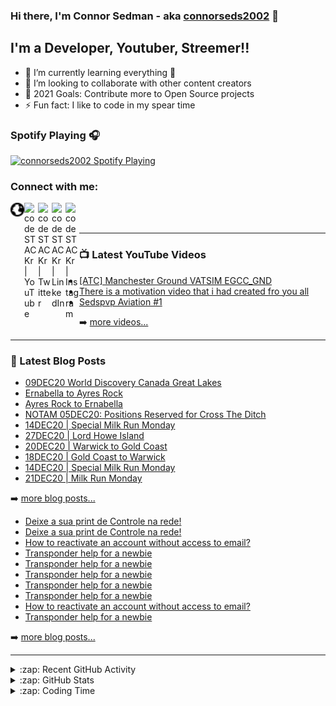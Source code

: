 ### Hi there, I'm Connor Sedman - aka [connorseds2002][website] 👋

## I'm a Developer, Youtuber, Streemer!!

- 🌱 I’m currently learning everything 🤣
- 👯 I’m looking to collaborate with other content creators
- 🥅 2021 Goals: Contribute more to Open Source projects
- ⚡ Fun fact: I like to code in my spear time

### Spotify Playing 🎧

[<img src="https://novatorem.connorseds2002.vercel.app/api/spotify" alt="connorseds2002 Spotify Playing" width="350" />](https://open.spotify.com/user/connor-808)

### Connect with me:

[<img align="left" alt="codeSTACKr.com" width="22px" src="https://raw.githubusercontent.com/iconic/open-iconic/master/svg/globe.svg" />][website]
[<img align="left" alt="codeSTACKr | YouTube" width="22px" src="https://cdn.jsdelivr.net/npm/simple-icons@v3/icons/youtube.svg" />][youtube]
[<img align="left" alt="codeSTACKr | Twitter" width="22px" src="https://cdn.jsdelivr.net/npm/simple-icons@v3/icons/twitter.svg" />][twitter]
[<img align="left" alt="codeSTACKr | LinkedIn" width="22px" src="https://cdn.jsdelivr.net/npm/simple-icons@v3/icons/linkedin.svg" />][linkedin]
[<img align="left" alt="codeSTACKr | Instagram" width="22px" src="https://cdn.jsdelivr.net/npm/simple-icons@v3/icons/instagram.svg" />][instagram]

<br />
<br />

---

### 📺 Latest YouTube Videos

<!-- YOUTUBE:START -->
- [[ATC] Manchester Ground VATSIM EGCC_GND](https://www.youtube.com/watch?v=2gOB_NWOp2o)
- [There is a motivation video that i had created fro you all](https://www.youtube.com/watch?v=cKzpUc_jYaw)
- [Sedspvp Aviation #1](https://www.youtube.com/watch?v=6Z4TeOA4d0A)
<!-- YOUTUBE:END -->

➡️ [more videos...](https://youtube.com/channel/UC6fFV-8lCLLoKYCUAstFbQQ)

---

### 📕 Latest Blog Posts

<!-- BLOG-POST-LIST:START -->
- [09DEC20 World Discovery Canada Great Lakes](https://forums.vatpac.org/calendar/event/1565-09dec20-world-discovery-canada-great-lakes/)
- [Ernabella to Ayres Rock](https://forums.vatpac.org/calendar/event/1562-ernabella-to-ayres-rock/)
- [Ayres Rock to Ernabella](https://forums.vatpac.org/calendar/event/1561-ayres-rock-to-ernabella/)
- [NOTAM 05DEC20: Positions Reserved for Cross The Ditch](https://forums.vatpac.org/topic/18472-notam-05dec20-positions-reserved-for-cross-the-ditch/?do=findComment&comment=130382)
- [14DEC20 | Special Milk Run Monday](https://forums.vatpac.org/topic/18470-14dec20-special-milk-run-monday/?do=findComment&comment=130374)
- [27DEC20 | Lord Howe Island](https://forums.vatpac.org/calendar/event/1560-27dec20-lord-howe-island/)
- [20DEC20 | Warwick to Gold Coast](https://forums.vatpac.org/calendar/event/1559-20dec20-warwick-to-gold-coast/)
- [18DEC20 | Gold Coast to Warwick](https://forums.vatpac.org/calendar/event/1558-18dec20-gold-coast-to-warwick/)
- [14DEC20 | Special Milk Run Monday](https://forums.vatpac.org/calendar/event/1557-14dec20-special-milk-run-monday/)
- [21DEC20 | Milk Run Monday](https://forums.vatpac.org/calendar/event/1556-21dec20-milk-run-monday/)
<!-- BLOG-POST-LIST:END -->

➡️ [more blog posts...](https://Forums.vatpac.org)
<!-- VATSIM.NET:START -->
- [Deixe a sua print de Controle na rede!](https://forums.vatsim.net/topic/30085-deixe-a-sua-print-de-controle-na-rede/?do=findComment&comment=172539)
- [Deixe a sua print de Controle na rede!](https://forums.vatsim.net/topic/30085-deixe-a-sua-print-de-controle-na-rede/?do=findComment&comment=172538)
- [How to reactivate an account without access to email?](https://forums.vatsim.net/topic/30082-how-to-reactivate-an-account-without-access-to-email/?do=findComment&comment=172537)
- [Transponder help for a newbie](https://forums.vatsim.net/topic/30083-transponder-help-for-a-newbie/?do=findComment&comment=172536)
- [Transponder help for a newbie](https://forums.vatsim.net/topic/30083-transponder-help-for-a-newbie/?do=findComment&comment=172535)
- [Transponder help for a newbie](https://forums.vatsim.net/topic/30083-transponder-help-for-a-newbie/?do=findComment&comment=172534)
- [Transponder help for a newbie](https://forums.vatsim.net/topic/30083-transponder-help-for-a-newbie/?do=findComment&comment=172533)
- [Transponder help for a newbie](https://forums.vatsim.net/topic/30083-transponder-help-for-a-newbie/?do=findComment&comment=172532)
- [How to reactivate an account without access to email?](https://forums.vatsim.net/topic/30082-how-to-reactivate-an-account-without-access-to-email/?do=findComment&comment=172531)
- [Transponder help for a newbie](https://forums.vatsim.net/topic/30083-transponder-help-for-a-newbie/?do=findComment&comment=172530)
<!-- VATSIM.NET:END -->
➡️ [more blog posts...](https://forums.vatsim.net/)

---

<details>
  <summary>:zap: Recent GitHub Activity</summary>
  
<!--START_SECTION:activity-->
1. 🗣 Commented on [#12](https://github.com/Connorseds2002/VATUK-vatsys-dataset/issues/12) in [Connorseds2002/VATUK-vatsys-dataset](https://github.com/Connorseds2002/VATUK-vatsys-dataset)
2. 🎉 Merged PR [#1](https://github.com/Connorseds2002/UK-Sector-File/pull/1) in [Connorseds2002/UK-Sector-File](https://github.com/Connorseds2002/UK-Sector-File)
3. 💪 Opened PR [#1](https://github.com/Connorseds2002/UK-Sector-File/pull/1) in [Connorseds2002/UK-Sector-File](https://github.com/Connorseds2002/UK-Sector-File)
4. 💪 Opened PR [#12](https://github.com/Connorseds2002/VATUK-vatsys-dataset/pull/12) in [Connorseds2002/VATUK-vatsys-dataset](https://github.com/Connorseds2002/VATUK-vatsys-dataset)
5. 💪 Opened PR [#11](https://github.com/Connorseds2002/VATUK-vatsys-dataset/pull/11) in [Connorseds2002/VATUK-vatsys-dataset](https://github.com/Connorseds2002/VATUK-vatsys-dataset)
6. 🗣 Commented on [#9](https://github.com/Connorseds2002/VATUK-vatsys-dataset/issues/9) in [Connorseds2002/VATUK-vatsys-dataset](https://github.com/Connorseds2002/VATUK-vatsys-dataset)
7. ❗️ Opened issue [#10](https://github.com/Connorseds2002/VATUK-vatsys-dataset/issues/10) in [Connorseds2002/VATUK-vatsys-dataset](https://github.com/Connorseds2002/VATUK-vatsys-dataset)
8. 💪 Opened PR [#8](https://github.com/Connorseds2002/VATUK-vatsys-dataset/pull/8) in [Connorseds2002/VATUK-vatsys-dataset](https://github.com/Connorseds2002/VATUK-vatsys-dataset)
9. 🎉 Merged PR [#6](https://github.com/Connorseds2002/VATUK-vatsys-dataset/pull/6) in [Connorseds2002/VATUK-vatsys-dataset](https://github.com/Connorseds2002/VATUK-vatsys-dataset)
10. 💪 Opened PR [#6](https://github.com/Connorseds2002/VATUK-vatsys-dataset/pull/6) in [Connorseds2002/VATUK-vatsys-dataset](https://github.com/Connorseds2002/VATUK-vatsys-dataset)
<!--END_SECTION:activity-->

</details>

<details>
  <summary>:zap: GitHub Stats</summary>

  <img align="left" alt="connorseds2002's GitHub Stats" src="http://github-readme-stats.connorseds2002.vercel.app/api?username=connorseds2002&show_icons=true&hide_border=true" />
<img align="left" alt="connorseds2002's GitHub Top Langs" src="http://github-readme-stats.connorseds2002.vercel.app/api/top-langs/?username=connorseds2002&layout=compact2&show_icons=true&hide_border=true" />

</details>

<details>
  <summary>:zap: Coding Time</summary>
  <a href="https://wakatime.com"><img src="https://wakatime.com/share/@connorseds2002/fbe24d6b-ddb8-468c-bf02-701ed789a553.png" /></a>

</details>

[website]: https://vatpac.org
[twitter]: https://twitter.com/connorsedman11
[youtube]: https://youtube.com/channel/UC6fFV-8lCLLoKYCUAstFbQQ
[instagram]: https://instagram.com/
[linkedin]: https://linkedin.com/in/
